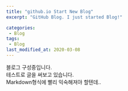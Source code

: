 ```yaml
---
title: "github.io Start New Blog"
excerpt: "GitHub Blog. I just started Blog!"

categories:
 - Blog
tags:
 - Blog
last_modified_at: 2020-03-08
---
```


블로그 구성중입니다.  
테스트로 글을 써보고 있습니다.  
Markdown형식에 빨리 익숙해져야 할텐데..  


